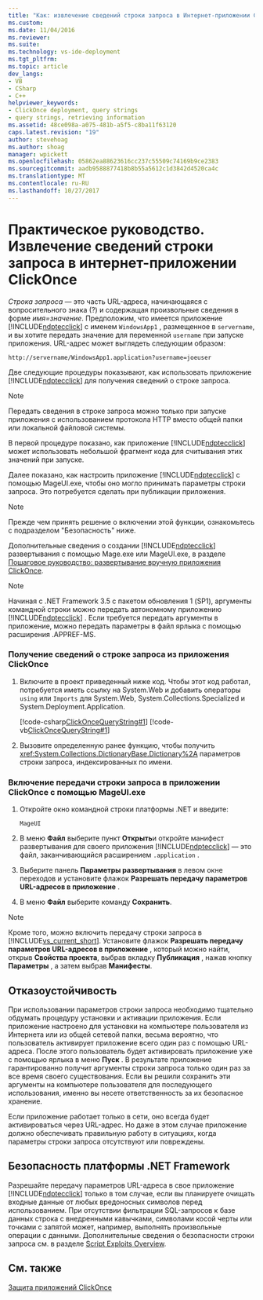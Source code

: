 ```yaml
---
title: "Как: извлечение сведений строки запроса в Интернет-приложении ClickOnce | Документы Microsoft"
ms.custom: 
ms.date: 11/04/2016
ms.reviewer: 
ms.suite: 
ms.technology: vs-ide-deployment
ms.tgt_pltfrm: 
ms.topic: article
dev_langs:
- VB
- CSharp
- C++
helpviewer_keywords:
- ClickOnce deployment, query strings
- query strings, retrieving information
ms.assetid: 48ce098a-a075-481b-a5f5-c8ba11f63120
caps.latest.revision: "19"
author: stevehoag
ms.author: shoag
manager: wpickett
ms.openlocfilehash: 05862ea88623616cc237c55509c74169b9ce2383
ms.sourcegitcommit: aadb9588877418b8b55a5612c1d3842d4520ca4c
ms.translationtype: MT
ms.contentlocale: ru-RU
ms.lasthandoff: 10/27/2017
---
```

# <a name="how-to-retrieve-query-string-information-in-an-online-clickonce-application"></a>Практическое руководство. Извлечение сведений строки запроса в интернет-приложении ClickOnce
*Строка запроса* — это часть URL-адреса, начинающаяся с вопросительного знака (?) и содержащая произвольные сведения в форме *имя=значение*. Предположим, что имеется приложение [!INCLUDE[ndptecclick](../deployment/includes/ndptecclick_md.md)] с именем `WindowsApp1` , размещенное в `servername`, и вы хотите передать значение для переменной `username` при запуске приложения. URL-адрес может выглядеть следующим образом:  
  
 `http://servername/WindowsApp1.application?username=joeuser`  
  
 Две следующие процедуры показывают, как использовать приложение [!INCLUDE[ndptecclick](../deployment/includes/ndptecclick_md.md)] для получения сведений о строке запроса.  
  
> [!NOTE]
>  Передать сведения в строке запроса можно только при запуске приложения с использованием протокола HTTP вместо общей папки или локальной файловой системы.  
  
 В первой процедуре показано, как приложение [!INCLUDE[ndptecclick](../deployment/includes/ndptecclick_md.md)] может использовать небольшой фрагмент кода для считывания этих значений при запуске.  
  
 Далее показано, как настроить приложение [!INCLUDE[ndptecclick](../deployment/includes/ndptecclick_md.md)] с помощью MageUI.exe, чтобы оно могло принимать параметры строки запроса. Это потребуется сделать при публикации приложения.  
  
> [!NOTE]
>  Прежде чем принять решение о включении этой функции, ознакомьтесь с подразделом "Безопасность" ниже.  
  
 Дополнительные сведения о создании [!INCLUDE[ndptecclick](../deployment/includes/ndptecclick_md.md)] развертывания с помощью Mage.exe или MageUI.exe, в разделе [Пошаговое руководство: развертывание вручную приложения ClickOnce](../deployment/walkthrough-manually-deploying-a-clickonce-application.md).  
  
> [!NOTE]
>  Начиная с .NET Framework 3.5 с пакетом обновления 1 (SP1), аргументы командной строки можно передать автономному приложению [!INCLUDE[ndptecclick](../deployment/includes/ndptecclick_md.md)] . Если требуется передать аргументы в приложение, можно передать параметры в файл ярлыка с помощью расширения .APPREF-MS.  
  
### <a name="to-obtain-query-string-information-from-a-clickonce-application"></a>Получение сведений о строке запроса из приложения ClickOnce  
  
1.  Включите в проект приведенный ниже код. Чтобы этот код работал, потребуется иметь ссылку на System.Web и добавить операторы `using` или `Imports` для System.Web, System.Collections.Specialized и System.Deployment.Application.  
  
     [!code-csharp[ClickOnceQueryString#1](../deployment/codesnippet/CSharp/how-to-retrieve-query-string-information-in-an-online-clickonce-application_1.cs)]
     [!code-vb[ClickOnceQueryString#1](../deployment/codesnippet/VisualBasic/how-to-retrieve-query-string-information-in-an-online-clickonce-application_1.vb)]  
  
2.  Вызовите определенную ранее функцию, чтобы получить <xref:System.Collections.DictionaryBase.Dictionary%2A> параметров строки запроса, индексированных по имени.  
  
### <a name="to-enable-query-string-passing-in-a-clickonce-application-with-mageuiexe"></a>Включение передачи строки запроса в приложении ClickOnce с помощью MageUI.exe  
  
1.  Откройте окно командной строки платформы .NET и введите:  
  
    ```  
    MageUI  
    ```  
  
2.  В меню **Файл** выберите пункт **Открыть**и откройте манифест развертывания для своего приложения [!INCLUDE[ndptecclick](../deployment/includes/ndptecclick_md.md)] — это файл, заканчивающийся расширением `.application` .  
  
3.  Выберите панель **Параметры развертывания** в левом окне переходов и установите флажок **Разрешать передачу параметров URL-адресов в приложение** .  
  
4.  В меню **Файл** выберите команду **Сохранить**.  
  
> [!NOTE]
>  Кроме того, можно включить передачу строки запроса в [!INCLUDE[vs_current_short](../code-quality/includes/vs_current_short_md.md)]. Установите флажок **Разрешать передачу параметров URL-адресов в приложение** , который можно найти, открыв **Свойства проекта**, выбрав вкладку **Публикация** , нажав кнопку **Параметры** , а затем выбрав **Манифесты**.  
  
## <a name="robust-programming"></a>Отказоустойчивость  
 При использовании параметров строки запроса необходимо тщательно обдумать процедуру установки и активации приложения. Если приложение настроено для установки на компьютере пользователя из Интернета или из общей сетевой папки, весьма вероятно, что пользователь активирует приложение всего один раз с помощью URL-адреса. После этого пользователь будет активировать приложение уже с помощью ярлыка в меню **Пуск** . В результате приложение гарантированно получит аргументы строки запроса только один раз за все время своего существования. Если вы решили сохранить эти аргументы на компьютере пользователя для последующего использования, именно вы несете ответственность за их безопасное хранение.  
  
 Если приложение работает только в сети, оно всегда будет активироваться через URL-адрес. Но даже в этом случае приложение должно обеспечивать правильную работу в ситуациях, когда параметры строки запроса отсутствуют или повреждены.  
  
## <a name="net-framework-security"></a>Безопасность платформы .NET Framework  
 Разрешайте передачу параметров URL-адреса в свое приложение [!INCLUDE[ndptecclick](../deployment/includes/ndptecclick_md.md)] только в том случае, если вы планируете очищать входные данные от любых вредоносных символов перед использованием. При отсутствии фильтрации SQL-запросов к базе данных строка с внедренными кавычками, символами косой черты или точками с запятой может, например, выполнять произвольные операции с данными. Дополнительные сведения о безопасности строки запроса см. в разделе [Script Exploits Overview](http://msdn.microsoft.com/Library/772c7312-211a-4eb3-8d6e-eec0aa1dcc07).  
  
## <a name="see-also"></a>См. также  
 [Защита приложений ClickOnce](../deployment/securing-clickonce-applications.md)